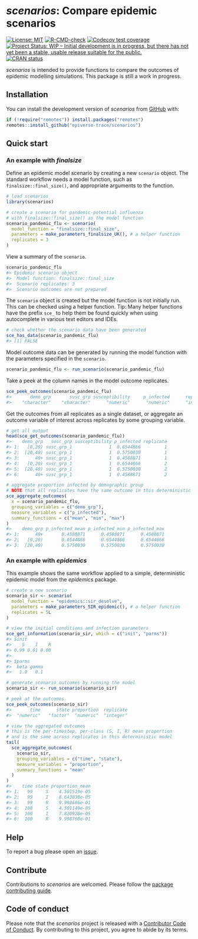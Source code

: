 
# *scenarios*: Compare epidemic scenarios

<!-- badges: start -->

[![License:
MIT](https://img.shields.io/badge/License-MIT-blue.svg)](https://opensource.org/licenses/MIT)
[![R-CMD-check](https://github.com/epiverse-trace/scenarios/actions/workflows/R-CMD-check.yaml/badge.svg)](https://github.com/epiverse-trace/scenarios/actions/workflows/R-CMD-check.yaml)
[![Codecov test
coverage](https://codecov.io/gh/epiverse-trace/scenarios/branch/main/graph/badge.svg)](https://app.codecov.io/gh/epiverse-trace/scenarios?branch=main)
[![Project Status: WIP – Initial development is in progress, but there
has not yet been a stable, usable release suitable for the
public.](https://www.repostatus.org/badges/latest/wip.svg)](https://www.repostatus.org/#wip)
[![CRAN
status](https://www.r-pkg.org/badges/version/scenarios)](https://CRAN.R-project.org/package=scenarios)
<!-- badges: end -->

*scenarios* is intended to provide functions to compare the outcomes of
epidemic modelling simulations. This package is still a work in
progress.

## Installation

You can install the development version of *scenarios* from
[GitHub](https://github.com/) with:

``` r
if (!require("remotes")) install.packages("remotes")
remotes::install_github("epiverse-trace/scenarios")
```

## Quick start

### An example with *finalsize*

Define an epidemic model scenario by creating a new `scenario` object.
The standard workflow needs a model function, such as
`finalsize::final_size()`, and appropriate arguments to the function.

``` r
# load scenarios
library(scenarios)

# create a scenario for pandemic-potential influenza
# with finalsize::final_size() as the model function
scenario_pandemic_flu <- scenario(
  model_function = "finalsize::final_size",
  parameters = make_parameters_finalsize_UK(), # a helper function
  replicates = 3
)
```

View a summary of the `scenario`.

``` r
scenario_pandemic_flu
#> Epidemic scenario object
#>  Model function: finalsize::final_size
#>  Scenario replicates: 3
#>  Scenario outcomes are not prepared
```

The `scenario` object is created but the model function is not initially
run. This can be checked using a helper function. Tip: Many helper
functions have the prefix `sce_` to help them be found quickly when
using autocomplete in various text editors and IDEs.

``` r
# check whether the scenario data have been generated
sce_has_data(scenario_pandemic_flu)
#> [1] FALSE
```

Model outcome data can be generated by running the model function with
the parameters specified in the `scenario`.

``` r
scenario_pandemic_flu <- run_scenario(scenario_pandemic_flu)
```

Take a peek at the column names in the model outcome replicates.

``` r
sce_peek_outcomes(scenario_pandemic_flu)
#>       demo_grp       susc_grp susceptibility     p_infected      replicate 
#>    "character"    "character"      "numeric"      "numeric"      "integer"
```

Get the outcomes from all replicates as a single dataset, or aggregate
an outcome variable of interest across replicates by some grouping
variable.

``` r
# get all output
head(sce_get_outcomes(scenario_pandemic_flu))
#>    demo_grp   susc_grp susceptibility p_infected replicate
#> 1:   [0,20) susc_grp_1              1  0.6544866         1
#> 2:  [20,40) susc_grp_1              1  0.5750030         1
#> 3:      40+ susc_grp_1              1  0.4588871         1
#> 4:   [0,20) susc_grp_1              1  0.6544866         2
#> 5:  [20,40) susc_grp_1              1  0.5750030         2
#> 6:      40+ susc_grp_1              1  0.4588871         2

# aggregate proportion infected by demographic group
# NOTE that all replicates have the same outcome in this deterministic model
sce_aggregate_outcomes(
  x = scenario_pandemic_flu,
  grouping_variables = c("demo_grp"),
  measure_variables = c("p_infected"),
  summary_functions = c("mean", "min", "max")
)
#>    demo_grp p_infected_mean p_infected_min p_infected_max
#> 1:      40+       0.4588871      0.4588871      0.4588871
#> 2:   [0,20)       0.6544866      0.6544866      0.6544866
#> 3:  [20,40)       0.5750030      0.5750030      0.5750030
```

### An example with *epidemics*

This example shows the same workflow applied to a simple, deterministic
epidemic model from the *epidemics* package.

``` r
# create a new scenario
scenario_sir <- scenario(
  model_function = "epidemics::sir_desolve",
  parameters = make_parameters_SIR_epidemic(), # a helper function
  replicates = 5L
)

# view the initial conditions and infection parameters
sce_get_information(scenario_sir, which = c("init", "parms"))
#> $init
#>    S    I    R 
#> 0.99 0.01 0.00 
#> 
#> $parms
#>  beta gamma 
#>   1.0   0.1

# generate scenario outcomes by running the model
scenario_sir <- run_scenario(scenario_sir)

# peek at the outcomes
sce_peek_outcomes(scenario_sir)
#>       time      state proportion  replicate 
#>  "numeric"   "factor"  "numeric"  "integer"

# view the aggregated outcomes
# this is the per-timestep, per-class (S, I, R) mean proportion
# and is the same across replicates in this deterministic model
tail(
  sce_aggregate_outcomes(
    scenario_sir,
    grouping_variables = c("time", "state"),
    measure_variables = "proportion",
    summary_functions = "mean"
  )
)
#>    time state proportion_mean
#> 1:   99     S    4.501519e-05
#> 2:   99     I    8.643038e-05
#> 3:   99     R    9.998686e-01
#> 4:  100     S    4.501149e-05
#> 5:  100     I    7.820928e-05
#> 6:  100     R    9.998768e-01
```

## Help

To report a bug please open an
[issue](https://github.com/epiverse-trace/scenarios/issues/new/choose).

## Contribute

Contributions to *scenarios* are welcomed. Please follow the [package
contributing
guide](https://github.com/epiverse-trace/scenarios/blob/main/.github/CONTRIBUTING.md).

## Code of conduct

Please note that the *scenarios* project is released with a [Contributor
Code of
Conduct](https://github.com/epiverse-trace/.github/blob/main/CODE_OF_CONDUCT.md).
By contributing to this project, you agree to abide by its terms.
